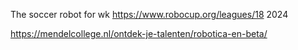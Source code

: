 The soccer robot for wk https://www.robocup.org/leagues/18 2024 

https://mendelcollege.nl/ontdek-je-talenten/robotica-en-beta/
